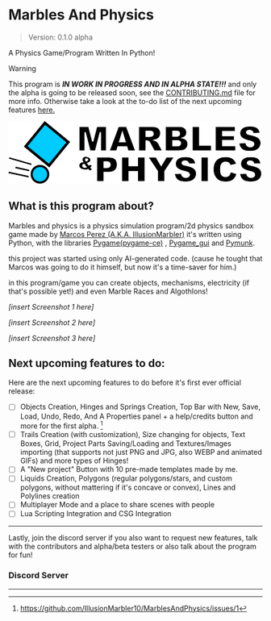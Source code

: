 # Marbles And Physics
> Version: 0.1.0 alpha

A Physics Game/Program Written In Python!

>[!WARNING]
>This program is ***IN WORK IN PROGRESS AND IN ALPHA STATE!!!*** and only the alpha is going to be released soon, see the [CONTRIBUTING.md](docs/CONTRIBUTING.md) file for more info.
>Otherwise take a look at the to-do list of the next upcoming features [here.](https://github.com/IllusionMarbler10/MarblesAndPhysics?tab=readme-ov-file#next-upcoming-features-to-do)

![isologotype](https://github.com/IllusionMarbler10/MarblesAndPhysics/blob/main/images/MRBPHYSIsologotype.png)

## What is this program about?
Marbles and physics is a physics simulation program/2d physics sandbox game made by [Marcos Perez (A.K.A. IllusionMarbler)](https://github.com/IllusionMarbler10)
it's written using Python, with the libraries [Pygame(pygame-ce)](https://github.com/pygame-community/pygame-ce) , [Pygame_gui](https://github.com/MyreMylar/pygame_gui) and [Pymunk](https://github.com/viblo/pymunk).  

this project was started using only AI-generated code. (cause he tought that Marcos was going to do it himself, but now it's a time-saver for him.)  

in this program/game you can create objects, mechanisms, electricity (if that's possible yet!) and even Marble Races and Algothlons!

*[insert Screenshot 1 here]*

*[insert Screenshot 2 here]*

*[insert Screenshot 3 here]*

## Next upcoming features to do:
Here are the next upcoming features to do before it's first ever official release:

- [ ] Objects Creation, Hinges and Springs Creation, Top Bar with New, Save, Load, Undo, Redo, And A Properties panel + a help/credits button and more for the first alpha. [^1]
- [ ] Trails Creation (with customization), Size changing for objects, Text Boxes, Grid, Project Parts Saving/Loading and Textures/Images importing (that supports not just PNG and JPG, also WEBP and animated GIFs) and more types of Hinges!
- [ ] A "New project" Button with 10 pre-made templates made by me.
- [ ] Liquids Creation, Polygons (regular polygons/stars, and custom polygons, without mattering if it's concave or convex), Lines and Polylines creation
- [ ] Multiplayer Mode and a place to share scenes with people
- [ ] Lua Scripting Integration and CSG Integration

-----
[^1]: https://github.com/IllusionMarbler10/MarblesAndPhysics/issues/1

Lastly, join the discord server if you also want to request new features, talk with the contributors and alpha/beta testers or also talk about the program for fun!
### Discord Server
----

